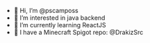 - 👋 Hi, I’m @pscamposs
- 👀 I’m interested in java backend
- 🌱 I’m currently learning ReactJS
- 💞️ I have a Minecraft Spigot repo: @DrakizSrc
<!---
pscamposs/pscamposs is a ✨ special ✨ repository because its `README.md` (this file) appears on your GitHub profile.
You can click the Preview link to take a look at your changes.
--->
